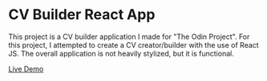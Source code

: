 # CV Builder React App

This project is a CV builder application I made for "The Odin Project". For this project, I attempted to create a CV creator/builder with the use of React JS. The overall application is not heavily stylized, but it is functional.

[Live Demo](https://ehrelevant.github.io/cv-project/)
